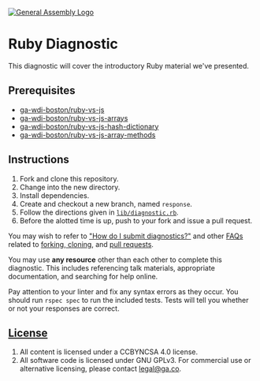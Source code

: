 [![General Assembly Logo](https://camo.githubusercontent.com/1a91b05b8f4d44b5bbfb83abac2b0996d8e26c92/687474703a2f2f692e696d6775722e636f6d2f6b6538555354712e706e67)](https://generalassemb.ly/education/web-development-immersive)

# Ruby Diagnostic

This diagnostic will cover the introductory Ruby material we've presented.

## Prerequisites

-   [ga-wdi-boston/ruby-vs-js](https://github.com/ga-wdi-boston/ruby-vs-js)
-   [ga-wdi-boston/ruby-vs-js-arrays](https://github.com/ga-wdi-boston/ruby-vs-js-arrays)
-   [ga-wdi-boston/ruby-vs-js-hash-dictionary](https://github.com/ga-wdi-boston/ruby-vs-js-hash-dictionary)
-   [ga-wdi-boston/ruby-vs-js-array-methods](https://github.com/ga-wdi-boston/ruby-vs-js-array-methods)

## Instructions

1.  Fork and clone this repository.
1.  Change into the new directory.
1.  Install dependencies.
1.  Create and checkout a new branch, named `response`.
1.  Follow the directions given in [`lib/diagnostic.rb`](lib/diagnostic.rb).
1.  Before the alotted time is up, push to your fork and issue a pull request.

You may wish to refer to ["How do I submit diagnostics?"](https://github.com/ga-wdi-boston/meta/wiki/Diagnostics)
and other [FAQs](https://github.com/ga-wdi-boston/meta/wiki/) related to
[forking, cloning](https://github.com/ga-wdi-boston/meta/wiki/ForkAndClone),
and [pull requests](https://github.com/ga-wdi-boston/meta/wiki/PullRequest).

You may use **any resource** other than each other to complete this diagnostic.
This includes referencing talk materials, appropriate documentation, and
searching for help online.

Pay attention to your linter and fix any syntax errors as they occur. You should
run `rspec spec` to run the included tests. Tests will tell you whether or not
your responses are correct.

## [License](LICENSE)

1.  All content is licensed under a CC­BY­NC­SA 4.0 license.
1.  All software code is licensed under GNU GPLv3. For commercial use or
    alternative licensing, please contact legal@ga.co.
